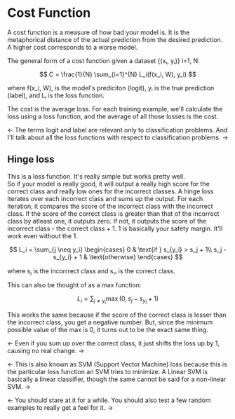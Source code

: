 # Cost Function
A cost function is a measure of how bad your model is. It is the metaphorical distance of the actual prediction from the desired prediction. A higher cost corresponds to a worse model.  

The general form of a cost function given a dataset {(xᵢ, yᵢ)} i=1, N:  

$$ C = \frac{1}{N} \sum_{i=1}^{N} L_i(f(x_i, W), y_i) $$  

where f(x_i, W), is the model's prediciton (logit), yᵢ is the true prediction (label), and Lᵢ is the loss function.  

The cost is the average loss. For each training example, we'll calculate the loss using a loss function, and the average of all those losses is the cost.

<- The terms logit and label are relevant only to classification problems. And I'll talk about all the loss functions with respect to classification problems. ->
## Hinge loss
This is a loss function. It's really simple but works pretty well.  
So if your model is really good, it will output a really high score for the correct class and really low ones for the incorrect classes. A hinge loss iterates over each incorrect class and sums up the output. For each iteration, it compares the score of the incorrect class with the incorrect class. If the score of the correct class is greater than that of the incorrect class by atleast one, it outputs zero. If not, it outputs the score of the incorrect class - the correct class + 1. 1 is basically your safety margin. It'll work even without the 1. 

$$
L_i = \sum_{j \neq y_i} 
\begin{cases}
0 & \text{if }  s_{y_i} >  s_j + 1\\
s_j - s_{y_i} + 1 & \text{otherwise}
\end{cases}
$$

where sⱼ is the incorrrect class and sᵧᵢ is the correct class.  

This can also be thought of as a max function:  

$$
L_i = \sum_{j \neq y_i} \max(0, s_j - s_{y_i} + 1)
$$

This works the same because if the score of the correct class is lesser than the incorrect class, you get a negative number. But, since the minimum possible value of the max is 0, it turns out to be the exact same thing.

<- Even if you sum up over the correct class, it just shifts the loss up by 1, causing no real change. ->   

<- This is also known as SVM (Support Vector Machine) loss because this is the particular loss function an SVM tries to minimize. A Linear SVM is basically a linear classifier, though the same cannot be said for a non-linear SVM. ->   

<- You should stare at it for a while. You should also test a few random examples to really get a feel for it. ->


